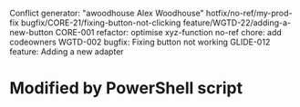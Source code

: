 Conflict generator:
"awoodhouse Alex Woodhouse"   hotfix/no-ref/my-prod-fix bugfix/CORE-21/fixing-button-not-clicking feature/WGTD-22/adding-a-new-button  CORE-001 refactor: optimise xyz-function no-ref chore: add codeowners WGTD-002 bugfix: Fixing button not working GLIDE-012 feature: Adding a new adapter
# Modified by PowerShell script
